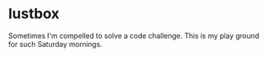 lustbox
=======

Sometimes I'm compelled to solve a code challenge. This is my play ground for such Saturday mornings.
